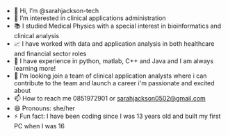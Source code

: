 - 👋 Hi, I’m @sarahjackson-tech
- 👀 I’m interested in clinical applications administration
- 📚 I studied Medical Physics with a special interest in bioinformatics and clinical analysis
- 📈 I have worked with data and application analysis in both healthcare and financial sector roles
- 🌱 I have experience in python, matlab, C++ and Java and I am always learning more! 
- 💞️ I’m looking join a team of clinical application analysts where i can contribute to the team and launch a career i'm passionate and excited about
- 📫 How to reach me 0851972901 or sarahjackson0502@gmail.com
- 😄 Pronouns: she/her
- ⚡ Fun fact: I have been coding since I was 13 years old and built my first PC when I was 16

<!---
sarahjackson-tech/sarahjackson-tech is a ✨ special ✨ repository because its `README.md` (this file) appears on your GitHub profile.
You can click the Preview link to take a look at your changes.
--->
